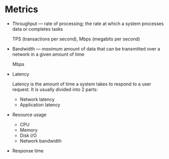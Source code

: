 # Metrics

* Throughput — rate of processing; the rate at which a system processes data or completes tasks

  TPS (transactions per second), Mbps (megabits per second)

* Bandwidth — _maximum_ amount of data that can be transmitted over a network in a given amount of time

  Mbps

* Latency

  Latency is the amount of time a system takes to respond to a user request. It is usually divided into 2 parts:

  - Network latency
  - Application latency

* Resource usage
    * CPU
    * Memory
    * Disk I/O
    * Network bandwidth
* Response time
